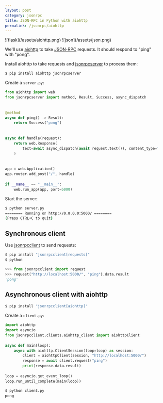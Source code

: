 ```yaml
---
layout: post
category: jsonrpc
title: JSON-RPC in Python with aiohttp
permalink: /jsonrpc/aiohttp
---
```

<div class="wide-logos" markdown="1">
![flask](/assets/aiohttp.png)
![json](/assets/json.png)
</div>

We'll use [aiohttp](http://aiohttp.readthedocs.io/) to take
[JSON-RPC](http://www.jsonrpc.org/) requests. It should respond to "ping" with
"pong".

Install aiohttp to take requests and
[jsonrpcserver](https://www.jsonrpcserver.com/) to process them:

```sh
$ pip install aiohttp jsonrpcserver
```
Create a `server.py`:

```python
from aiohttp import web
from jsonrpcserver import method, Result, Success, async_dispatch


@method
async def ping() -> Result:
    return Success("pong")


async def handle(request):
    return web.Response(
        text=await async_dispatch(await request.text()), content_type="application/json"
    )


app = web.Application()
app.router.add_post("/", handle)

if __name__ == "__main__":
    web.run_app(app, port=5000)
```

Start the server:

```sh
$ python server.py
======== Running on http://0.0.0.0:5000/ ========
(Press CTRL+C to quit)
```

## Synchronous client

Use [jsonrpcclient](https://www.jsonrpcclient.com/) to send requests:

```sh
$ pip install "jsonrpcclient[requests]"
$ python
```
```python
>>> from jsonrpcclient import request
>>> request("http://localhost:5000/", "ping").data.result
'pong'
```

## Asynchronous client with aiohttp

```sh
$ pip install "jsonrpcclient[aiohttp]"
```
Create a `client.py`:

```python
import aiohttp
import asyncio
from jsonrpcclient.clients.aiohttp_client import aiohttpClient

async def main(loop):
    async with aiohttp.ClientSession(loop=loop) as session:
        client = aiohttpClient(session, "http://localhost:5000/")
        response = await client.request("ping")
        print(response.data.result)

loop = asyncio.get_event_loop()
loop.run_until_complete(main(loop))
```
```sh
$ python client.py
pong
```
